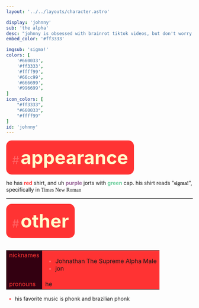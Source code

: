```yaml
---
layout: '../../layouts/character.astro'

display: 'johnny'
sub: 'the alpha'
desc: "johnny is obsessed with brainrot tiktok videos, but don't worry guys he still has a heart"
embed_color: '#ff3333'

imgsub: 'sigma!'
colors: [
    '#660033',
    '#ff3333',
    '#ffff99',
    '#66cc99',
    '#666699',
    '#996699',
]
icon_colors: [
    "#ff3333",
    "#660033",
    "#ffff99"
]
id: 'johnny'
---
```

<style>
    :root {
        --header-color: #200;
        --header-logo-color-1: #ffc;
        --header-logo-color-2: #f33;

        --col-bright: #ffc;
        --col-light: #f66;
        --col-main: #f33;
        --col-dim: #603;
        --col-dark: #301;

        --col-bg: #301;
        --col-char-bg: #f66;

        --col-link: #f33;
        --col-link-hover: #f66
    }    

    td {
        background-color: var(--col-main);
    }

    td.name {
        background-color: var(--col-dark);
        color: var(--col-main);
        box-shadow: unset;
        align-content: start;
    }

    li::marker {
        color: var(--col-light);  
    }

    .white {
        color: var(--col-bright);
        background-color: var(--col-dark);
        padding: 3px;
        border-radius: 5px;
    }

    .black {
        color: var(--col-dark);
        background-color: var(--col-bright);
        padding: 3px;
        border-radius: 5px;
    }


</style>

<section id="appearance" style="text-align: left">

<div style="background-color: var(--col-main); padding: 16px; border-radius: 15px; width: fit-content;">
<a style="text-decoration: none;" href="#appearance">
<span style="font-size: 30px; color: var(--col-light)">#</span>
<span style="font-weight: bolder; font-size: 50px; margin: 0; margin-top: 30px; color: var(--col-bright)">
appearance
</span>
</a>
</div>

he has <span style="color: #f33;">**red**</span> shirt, and uh <span style="color: #969;">**purple**</span> jorts with <span style="color: #6c9;">**green**</span> cap. his shirt reads "<span style="font-family: times; font-weight: bold;">sigma!</span>", specifically in <span style="font-family: times;">Times New Roman</span>

</section>

<hr/>
<section id="other" style="text-align: left">

<div style="background-color: var(--col-main); padding: 16px; border-radius: 15px; width: fit-content;">
<a style="text-decoration: none;" href="#other">
<span style="font-size: 30px; color: var(--col-light)">#</span>
<span style="font-weight: bolder; font-size: 50px; margin: 0; margin-top: 30px; color: var(--col-bright)">
other
</span>
</a>
</div>

<br/>
<table>

<tr>
    <td class="name">nicknames</td>
    <td>

- Johnathan The Supreme Alpha Male
- jon

</td>
</tr>

<tr>
    <td class="name">pronouns</td>
    <td>he</td>
</tr>

</table>

- his favorite music is phonk and brazilian phonk

</section>